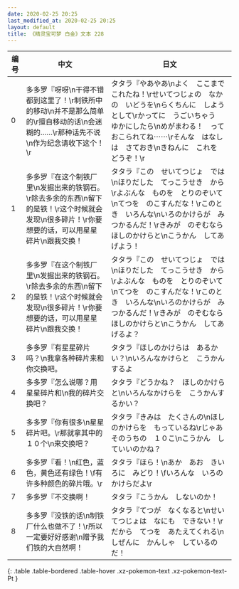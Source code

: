 ```yaml
---
date: 2020-02-25 20:25
last_modified_at: 2020-02-25 20:25
layout: default
title: 《精灵宝可梦 白金》文本 228
---
```

| 编号 | 中文 | 日文 |
| ---- | ---- | ---- |
| 0 | 多多罗『呀呀\n干得不错都到这里了！\r制铁所中的移动\n并不是那么简单的\r擅自移动的话\n会迷糊的……\r那种话先不说\n作为纪念请收下这个！\r | タタラ『やあやあ\nよく　ここまで　これたね！\rせいてつじょの　なかの　いどうを\nらくちんに　しようとして\rかってに　うごいちゃう　ゆかにしたら\nめがまわる！　って　おこられてね⋯⋯\rそんな　はなしは　さておき\nきねんに　これを　どうぞ！\r |
| 1 | 多多罗『在这个制铁厂里\n发掘出来的铁钢石。\r除去多余的东西\n留下的是铁！\r这个时候就会发现\n很多碎片！\r你要想要的话，可以用星星碎片\n跟我交换！ | タタラ『この　せいてつじょ　では\nほりだした　てっこうせき　から\rよぶんな　ものを　とりのぞいて\nてつを　のこすんだな！\rこのとき　いろんな\nいろのかけらが　みつかるんだ！\rきみが　のぞむなら　ほしのかけらと\nこうかん　してあげよう！ |
| 2 | 多多罗『在这个制铁厂里\n发掘出来的铁钢石。\r除去多余的东西\n留下的是铁！\r这个时候就会发现\n很多碎片！\r你要想要的话，可以用星星碎片\n跟我交换！ | タタラ『この　せいてつじょ　では\nほりだした　てっこうせき　から\rよぶんな　ものを　とりのぞいて\nてつを　のこすんだな！\rこのとき　いろんな\nいろのかけらが　みつかるんだ！\rきみが　のぞむなら　ほしのかけらと\nこうかん　してあげるよ？ |
| 3 | 多多罗『有星星碎片吗？\n我拿各种碎片来和你交换吧。 | タタラ『ほしのかけらは　あるかい？\nいろんなかけらと　こうかん　するよ |
| 4 | 多多罗『怎么说哪？用星星碎片和\n我的碎片交换吧？ | タタラ『どうかね？　ほしのかけらと\nいろんなかけらを　こうかんするかい？ |
| 5 | 多多罗『你有很多\n星星碎片吧。\r那就拿其中的１０个\n来交换吧？ | タタラ『きみは　たくさんの\nほしのかけらを　もっているね\rじゃあ　そのうちの　１０こ\nこうかん　していいのかね？ |
| 6 | 多多罗『看！\n红色，蓝色，黄色还有绿色！\f有许多种颜色的碎片哦。\r | タタラ『ほら！\nあか　あお　きいろに　みどり！\fいろんな　いろの　かけらだよ\r |
| 7 | 多多罗『不交换啊！ | タタラ『こうかん　しないのか！ |
| 8 | 多多罗『没铁的话\n制铁厂什么也做不了！\r所以一定要好好感谢\n赠予我们铁的大自然啊！ | タタラ『てつが　なくなると\nせいてつじょは　なにも　できない！\rだから　てつを　あたえてくれる\nしぜんに　かんしゃ　しているのだ！ |
{: .table .table-bordered .table-hover .xz-pokemon-text .xz-pokemon-text-Pt }